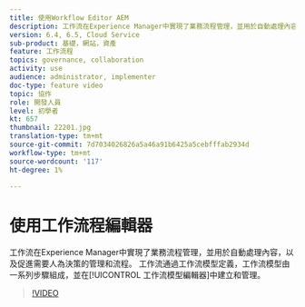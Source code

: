 ```yaml
---
title: 使用Workflow Editor AEM
description: 工作流在Experience Manager中實現了業務流程管理，並用於自動處理內容，以及促進需要人為決策的治理和流程。 工作流通過工作流模型定義，工作流模型由一系列步驟組成，並在工作流模型編輯器中建立和管理。
version: 6.4, 6.5, Cloud Service
sub-product: 基礎，網站，資產
feature: 工作流程
topics: governance, collaboration
activity: use
audience: administrator, implementer
doc-type: feature video
topic: 協作
role: 開發人員
level: 初學者
kt: 657
thumbnail: 22201.jpg
translation-type: tm+mt
source-git-commit: 7d7034026826a5a46a91b6425a5cebfffab2934d
workflow-type: tm+mt
source-wordcount: '117'
ht-degree: 1%

---
```



# 使用工作流程編輯器

工作流在Experience Manager中實現了業務流程管理，並用於自動處理內容，以及促進需要人為決策的管理和流程。 工作流通過工作流模型定義，工作流模型由一系列步驟組成，並在[!UICONTROL 工作流模型編輯器]中建立和管理。

>[!VIDEO](https://video.tv.adobe.com/v/22201/?quality=12&learn=on)
